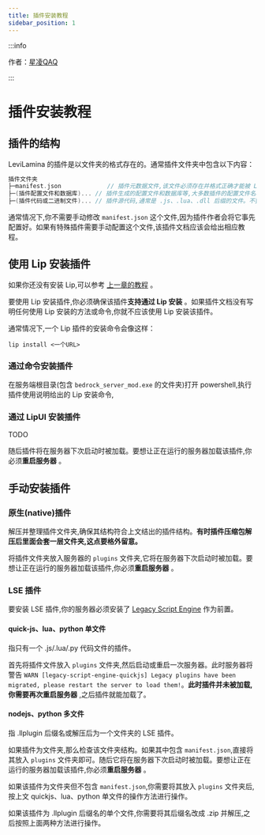```yaml
---
title: 插件安装教程
sidebar_position: 1
---
```

:::info

作者：[星凌QAQ](https://github.com/XingLingQAQ)

:::
# 插件安装教程

## 插件的结构

LeviLamina 的插件是以文件夹的格式存在的。通常插件文件夹中包含以下内容：
```c
插件文件夹
├─manifest.json             // 插件元数据文件,该文件必须存在并格式正确才能被 LeviLamina 识别
├─(插件配置文件和数据库)... // 插件生成的配置文件和数据库等,大多数插件的配置文件名叫config.json,并以一个文件夹或一个 .db 或 .json 后缀文件作为数据库
├─(插件代码或二进制文件)... // 插件源代码,通常是 .js、.lua、.dll 后缀的文件。不要删除,修改或重命名文件,否则可能导致插件无法运行！
```

通常情况下,你不需要手动修改 `manifest.json` 这个文件,因为插件作者会将它事先配置好。如果有特殊插件需要手动配置这个文件,该插件文档应该会给出相应教程。

## 使用 Lip 安装插件

如果你还没有安装 Lip,可以参考 [上一章的教程](./LeviLamina-Install.md#准备工作-安装-lip) 。

要使用 Lip 安装插件,你必须确保该插件**支持通过 Lip 安装** 。如果插件文档没有写明任何使用 Lip 安装的方法或命令,你就不应该使用 Lip 安装该插件。

通常情况下,一个 Lip 插件的安装命令会像这样：
```shell
lip install <一个URL>
```

### 通过命令安装插件

在服务端根目录(包含 `bedrock_server_mod.exe` 的文件夹)打开 powershell,执行插件使用说明给出的 Lip 安装命令,

### 通过 LipUI 安装插件

TODO

随后插件将在服务器下次启动时被加载。要想让正在运行的服务器加载该插件,你必须**重启服务器** 。

## 手动安装插件

### 原生(native)插件

解压并整理插件文件夹,确保其结构符合上文结出的插件结构。**有时插件压缩包解压后里面会套一层文件夹,这点要格外留意。**

将插件文件夹放入服务器的 `plugins` 文件夹,它将在服务器下次启动时被加载。要想让正在运行的服务器加载该插件,你必须**重启服务器** 。

### LSE 插件

要安装 LSE 插件,你的服务器必须安装了 [Legacy Script Engine](./legacy-script-engine.md) 作为前置。

#### quick-js、lua、python 单文件

指只有一个 .js/.lua/.py 代码文件的插件。

首先将插件文件放入 `plugins` 文件夹,然后启动或重启一次服务器。此时服务器将警告 `WARN [legacy-script-engine-quickjs] Legacy plugins have been migrated, please restart the server to load them!`。**此时插件并未被加载,你需要再次重启服务器** ,之后插件就能加载了。

#### nodejs、python 多文件

指 .llplugin 后缀名或解压后为一个文件夹的 LSE 插件。

如果插件为文件夹,那么检查该文件夹结构。如果其中包含 `manifest.json`,直接将其放入 `plugins` 文件夹即可。随后它将在服务器下次启动时被加载。要想让正在运行的服务器加载该插件,你必须**重启服务器** 。

如果该插件为文件夹但不包含 `manifest.json`,你需要将其放入 `plugins` 文件夹后,按上文 quickjs、lua、python 单文件的操作方法进行操作。

如果该插件为 .llplugin 后缀名的单个文件,你需要将其后缀名改成 .zip 并解压,之后按照上面两种方法进行操作。
